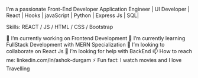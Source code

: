 I'm a passionate Front-End Developer
Application Engineer | UI Developer | React | Hooks | javaScript | Python | Express Js | SQL|

Skills: REACT / JS / HTML / CSS / Bootstrap

🔭 I’m currently working on Frontend Development
🌱 I’m currently learning FullStack Development with MERN Specialization
👯 I’m looking to collaborate on React Js
🤔 I’m looking for help with BackEnd
📫 How to reach me: linkedin.com/in/ashok-durgam
⚡ Fun fact: I watch movies and I love Travelling
